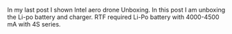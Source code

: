 
In my last post I shown Intel aero drone Unboxing. In this post I am unboxing the Li-po battery and charger. RTF required Li-Po battery with 4000-4500 mA with 4S series.

